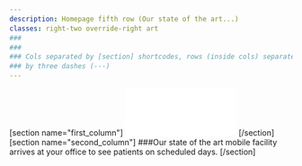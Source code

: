```yaml
---
description: Homepage fifth row (Our state of the art...)
classes: right-two override-right art
###
###
### Cols separated by [section] shortcodes, rows (inside cols) separated
### by three dashes (---)
---
```

[section name="first_column"]
![New Avenue Dentistry](../../images/icon/trailer.svg)
[/section]
[section name="second_column"]
###Our state of the art mobile facility arrives at your office to see patients on scheduled days.
[/section]
